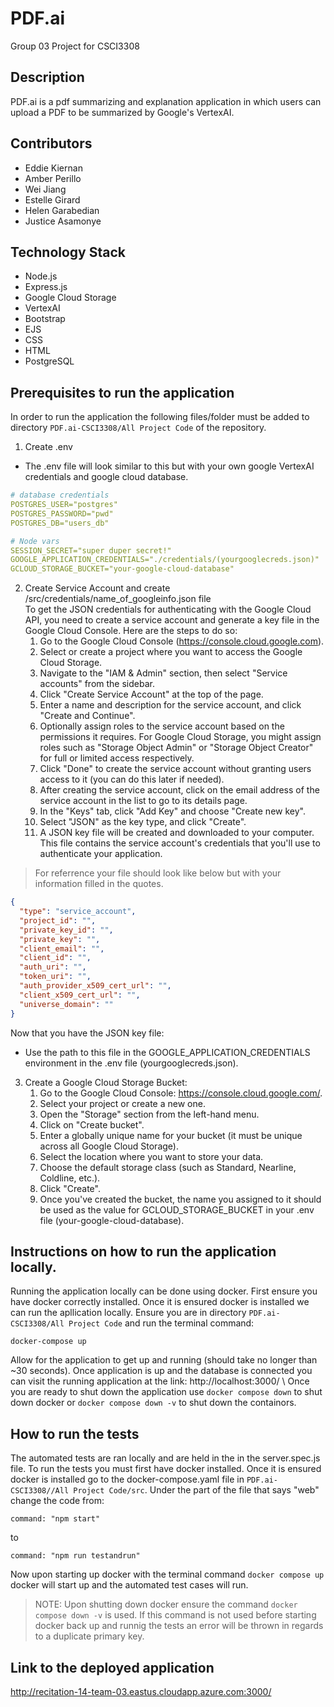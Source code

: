 # PDF.ai
Group 03 Project for CSCI3308

## Description
PDF.ai is a pdf summarizing and explanation application in which users can upload a PDF to be summarized by Google's VertexAI. 
## Contributors
* Eddie Kiernan
* Amber Perillo
* Wei Jiang
* Estelle Girard 
* Helen Garabedian 
* Justice Asamonye
## Technology Stack
* Node.js
* Express.js
* Google Cloud Storage
* VertexAI
* Bootstrap
* EJS
* CSS
* HTML 
* PostgreSQL
## Prerequisites to run the application
In order to run the application the following files/folder must be added to directory `PDF.ai-CSCI3308/All Project Code` of the repository.
1. Create .env
* The .env file will look similar to this but with your own google VertexAI credentials and google cloud database.
```YAML /.env
# database credentials
POSTGRES_USER="postgres"
POSTGRES_PASSWORD="pwd"
POSTGRES_DB="users_db"

# Node vars
SESSION_SECRET="super duper secret!"
GOOGLE_APPLICATION_CREDENTIALS="./credentials/(yourgooglecreds.json)"
GCLOUD_STORAGE_BUCKET="your-google-cloud-database"
```
2. Create Service Account and create /src/credentials/name_of_googleinfo.json file \
To get the JSON credentials for authenticating with the Google Cloud API, you need to create a service account and generate a key file in the Google Cloud Console. Here are the steps to do so:
    1. Go to the Google Cloud Console (https://console.cloud.google.com).
    2. Select or create a project where you want to access the Google Cloud Storage.
    3. Navigate to the "IAM & Admin" section, then select "Service accounts" from the sidebar.
    4. Click "Create Service Account" at the top of the page.
    5. Enter a name and description for the service account, and click "Create and Continue".
    6. Optionally assign roles to the service account based on the permissions it requires. For Google Cloud Storage, you might assign roles such as "Storage Object Admin" or "Storage Object Creator" for full or limited access respectively.
    7. Click "Done" to create the service account without granting users access to it (you can do this later if needed).
    8. After creating the service account, click on the email address of the service account in the list to go to its details page.
    9. In the "Keys" tab, click "Add Key" and choose "Create new key".
    10. Select "JSON" as the key type, and click "Create".
    11. A JSON key file will be created and downloaded to your computer. This file contains the service account's credentials that you'll use to authenticate your application.

> For referrence your file should look like below but with your information filled in the quotes.
```json
{
  "type": "service_account",
  "project_id": "",
  "private_key_id": "",
  "private_key": "",
  "client_email": "",
  "client_id": "",
  "auth_uri": "",
  "token_uri": "",
  "auth_provider_x509_cert_url": "",
  "client_x509_cert_url": "",
  "universe_domain": ""
}
```
Now that you have the JSON key file:

* Use the path to this file in the GOOGLE_APPLICATION_CREDENTIALS environment in the .env file (yourgooglecreds.json).
3. Create a Google Cloud Storage Bucket:
    1. Go to the Google Cloud Console: https://console.cloud.google.com/.
    2. Select your project or create a new one.
    3.  Open the "Storage" section from the left-hand menu.
    4. Click on "Create bucket".
    5. Enter a globally unique name for your bucket (it must be unique across all Google Cloud Storage).
    6. Select the location where you want to store your data.
    7. Choose the default storage class (such as Standard, Nearline, Coldline, etc.).
    8. Click "Create".
    9. Once you've created the bucket, the name you assigned to it should be used as the value for GCLOUD_STORAGE_BUCKET in your .env file (your-google-cloud-database).
## Instructions on how to run the application locally.
Running the application locally can be done using docker. First ensure you have docker correctly installed. Once it is ensured docker is installed we can run the apllication locally. Ensure you are in directory `PDF.ai-CSCI3308/All Project Code` and run the terminal command:
```
docker-compose up
```
Allow for the application to get up and running (should take no longer than ~30 seconds). Once application is up and the database is connected you can visit the running application at the link: http://localhost:3000/ \ 
Once you are ready to shut down the application use `docker compose down` to shut down docker or `docker compose down -v` to shut down the containors.

## How to run the tests
The automated tests are ran locally and are held in the in the server.spec.js file. 
To run the tests you must first have docker installed. Once it is ensured docker is installed go to the docker-compose.yaml file in `PDF.ai-CSCI3308//All Project Code/src`. Under the part of the file that says "web" change the code from: 
```
command: "npm start" 
```
to 
```
command: "npm run testandrun"
```
Now upon starting up docker with the terminal command `docker compose up` docker will start up and the automated test cases will run. 
>NOTE: Upon shutting down docker ensure the command `docker compose down -v` is used. If this command is not used before starting docker back up and runnig the tests an error will be thrown in regards to a duplicate primary key.
## Link to the deployed application
http://recitation-14-team-03.eastus.cloudapp.azure.com:3000/